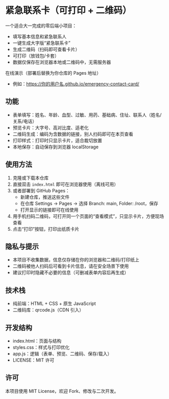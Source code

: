 # 紧急联系卡（可打印 + 二维码）

一个适合大一完成的零后端小项目：
- 填写基本信息和紧急联系人
- 一键生成大字版“紧急联系卡”
- 生成二维码（扫码即可查看卡片）
- 可打印（放钱包/卡套）
- 数据仅保存在浏览器本地或二维码中，无需服务器

在线演示（部署后替换为你仓库的 Pages 地址）
- 例如：https://你的用户名.github.io/emergency-contact-card/

## 功能
- 表单填写：姓名、年龄、血型、过敏、用药、基础病、住址、联系人（姓名/关系/电话）
- 预览卡片：大字号、高对比度、适老化
- 二维码生成：编码为含数据的链接，别人扫码即可在本页查看
- 打印样式：打印时只显示卡片，适合裁切放置
- 本地保存：自动保存到浏览器 localStorage

## 使用方法
1. 克隆或下载本仓库
2. 直接双击 `index.html` 即可在浏览器使用（离线可用）
3. 或者部署到 GitHub Pages：
   - 新建仓库，推送这些文件
   - 在仓库 Settings -> Pages -> 选择 Branch: main, Folder: /root，保存
   - 打开显示的链接即可在线使用
4. 用手机扫码二维码，可打开同一个页面的“查看模式”，只显示卡片，方便现场查看
5. 点击“打印”按钮，打印出纸质卡片

## 隐私与提示
- 本项目不收集数据，信息仅存储在你的浏览器和二维码/打印纸上
- 二维码被他人扫码后可看到卡片信息，请在安全场景下使用
- 建议打印时隐藏不必要的信息（可删减表单内容后再生成）

## 技术栈
- 纯前端：HTML + CSS + 原生 JavaScript
- 二维码库：qrcode.js（CDN 引入）

## 开发结构
- index.html：页面与结构
- styles.css：样式与打印优化
- app.js：逻辑（表单、预览、二维码、保存/载入）
- LICENSE：MIT 许可

## 许可
本项目使用 MIT License，欢迎 Fork、修改与二次开发。